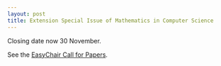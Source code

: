 ```yaml
---
layout: post
title: Extension Special Issue of Mathematics in Computer Science
---
```

Closing date now 30 November.

See the [EasyChair Call for Papers](https://easychair.org/cfp/MCS-ICMS2018).

